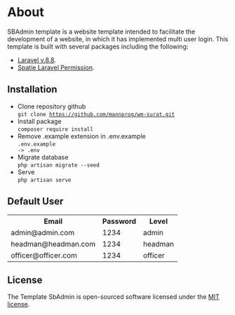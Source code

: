 # About

SBAdmin template is a website template intended to facilitate the development of a website, in which it has implemented multi user login. This template is built with several packages including the following:

-   [Laravel v.8.8](https://laravel.com/).
-   [Spatie Laravel Permission](https://spatie.be/docs/laravel-permission/v5/introduction).

## Installation

-   Clone repository github <br> <code>git clone https://github.com/mannprog/wm-surat.git</code>
-   Install package <br> <code>composer require install</code>
-   Remove .example extension in .env.example <br> <code>.env.example -> .env</code>
-   Migrate database <br> <code>php artisan migrate --seed</code>
-   Serve <br> <code>php artisan serve</code>

## Default User

<table>
  <tr>
    <th>Email</th>
    <th>Password</th>
    <th>Level</th>
  </tr>
  <tr>
    <td>admin@admin.com</td>
    <td>1234</td>
    <td>admin</td>
  </tr>
  <tr>
    <td>headman@headman.com</td>
    <td>1234</td>
    <td>headman</td>
  </tr>
  <tr>
    <td>officer@officer.com</td>
    <td>1234</td>
    <td>officer</td>
  </tr>
</table>

## License

The Template SbAdmin is open-sourced software licensed under the [MIT license](https://opensource.org/licenses/MIT).
